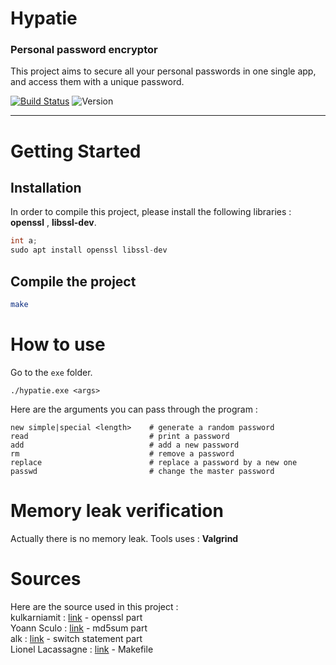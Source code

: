 # Hypatie
### Personal password encryptor
This project aims to secure all your personal passwords in one single app, and access them with a unique password.

[![Build Status](https://travis-ci.com/Kevin-Vu/hypatie.svg?branch=master)](https://travis-ci.com/Kevin-Vu/hypatie) ![Version](https://img.shields.io/badge/hypatie-v1.0-blue.svg)

----

# Getting Started
## Installation
In order to compile this project, please install the following libraries : **openssl** , **libssl-dev**.
```c
int a;
sudo apt install openssl libssl-dev
```

## Compile the project
```bash
make
```

# How to use
Go to the `exe` folder.
```
./hypatie.exe <args>
```
Here are the arguments you can pass through the program :
```
new simple|special <length>    # generate a random password
read                           # print a password
add                            # add a new password
rm                             # remove a password
replace                        # replace a password by a new one
passwd                         # change the master password
```

# Memory leak verification
Actually there is no memory leak. 
Tools uses : **Valgrind**

# Sources
Here are the source used in this project :  
kulkarniamit : [link](https://github.com/kulkarniamit/openssl-evp-demo/blob/master/openssl_evp_demo.c) - openssl part  
Yoann Sculo : [link](http://www.yoannsculo.fr/faire-un-hash-md5-dun-string-en-c/) - md5sum part  
alk : [link](https://stackoverflow.com/questions/17984628/switch-statement-using-string-on-an-array) - switch statement part  
Lionel Lacassagne : [link](https://www.lip6.fr/actualite/personnes-fiche.php?ident=P1046) - Makefile
